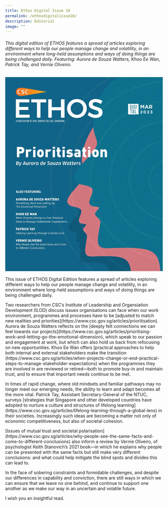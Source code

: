```yaml
---
title: Ethos Digital Issue 10
permalink: /ethosdigitalissue10/
description: Editorial
image: ""
---
```

<article>
<h6>This digital edition of ETHOS features a spread of articles exploring different ways to help our people manage change and volatility, in an environment where long-held assumptions and ways of doing things are being challenged daily. Featuring: Aurora de Souza Watters, Khoo Ee Wan, Patrick Tay, and Vernie Oliveiro.</h6>

<img src="images/Ethos_Images/Ethos_Digital_Issue_10/EthosDigital_Issue_Mar23_Cov.jpg">

<p>This issue of ETHOS Digital Edition features a spread of articles exploring different ways to help our people manage change and volatility, in an environment where long-held assumptions and ways of doing things are being challenged daily.</p>

<p>Two researchers from CSC’s Institute of Leadership and Organsiation Development (ILOD) discuss issues organisations can face when our work environment, programmes and processes have to be&nbsp;[adjusted to match new realities and priorities](https://www.csc.gov.sg/articles/prioritisation). Aurora de Souza Watters reflects on the&nbsp;[deeply felt connections we can feel towards our projects](https://www.csc.gov.sg/articles/prioritising-work-and-letting-go-the-emotional-dimension), which speak to our passion and engagement at work, but which can also hold us back from refocusing on new opportunities. Khoo Ee Wan offers&nbsp;[practical approaches to help both internal and external stakeholders make the transition (https://www.csc.gov.sg/articles/when-projects-change-or-end-practical-steps-to-manage-stakeholder-expectations)&nbsp;when the programmes they are involved in are reviewed or retired—both to promote buy-in and maintain trust, and to ensure that important needs continue to be met.</p>

<p>In times of rapid change, where old mindsets and familiar pathways may no longer meet our emerging needs, the ability to learn and adapt becomes all the more vital. Patrick Tay, Assistant Secretary-General of the NTUC, surveys&nbsp;[strategies that Singapore and other developed countries have adopted to nurture a culture and structures of lifelong learning](https://www.csc.gov.sg/articles/lifelong-learning-through-a-global-lens)&nbsp;in their societies. Increasingly such ideas are becoming a matter not only of economic competitiveness, but also of societal cohesion.</p>

<p>[Issues of mutual trust and societal polarisation](https://www.csc.gov.sg/articles/why-people-see-the-same-facts-and-come-to-different-conclusions)&nbsp;also inform a review by Vernie Oliveiro, of psychologist Keith Stanovich’s 2021 book—in which he explains why people can be presented with the same facts but still make very different conclusions: and what could help mitigate the blind spots and divides this can lead to.</p>

<p>In the face of sobering constraints and formidable challenges, and despite our differences in capability and conviction, there are still ways in which we can ensure that we leave no one behind, and continue to support one another as we make our way in an uncertain and volatile future.</p>

<p>I wish you an insightful read.</p>
		
</article>